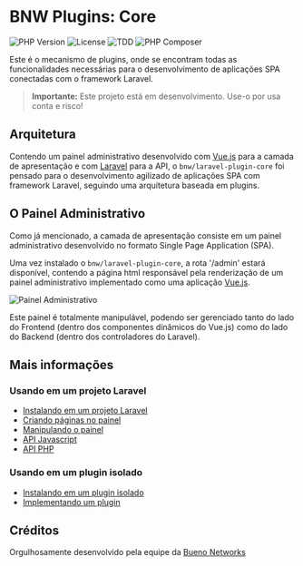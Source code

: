 # BNW Plugins: Core

![PHP Version](https://img.shields.io/badge/php-%5E7.2.0-blue)
![License](https://img.shields.io/badge/license-MIT-blue)
![TDD](https://img.shields.io/badge/tdd-Tested%20100%25-blue)
![PHP Composer](https://github.com/bueno-networks/laravel-plugin-core/workflows/Pipeline%20Plugin/badge.svg)

Este é o mecanismo de plugins, onde se encontram todas as funcionalidades necessárias para o desenvolvimento de aplicações SPA conectadas com o framework Laravel. 

> **Importante:** Este projeto está em desenvolvimento. Use-o por usa conta e risco!

## Arquitetura

Contendo um painel administrativo desenvolvido com [Vue.js](https://vuejs.org) para a camada de apresentação e com [Laravel](https://laravel.com) para a API, o `bnw/laravel-plugin-core` foi pensado para o desenvolvimento agilizado de aplicações SPA com framework Laravel, seguindo uma arquitetura baseada em plugins.

## O Painel Administrativo

Como já mencionado, a camada de apresentação consiste em um painel administrativo desenvolvido no formato Single Page Application (SPA).

Uma vez instalado o `bnw/laravel-plugin-core`, a rota '/admin' estará disponível, contendo a página html responsável pela renderização de um painel administrativo implementado como uma aplicação [Vue.js](https://vuejs.org).

![Painel Administrativo](docs/imgs/admin.png)

Este painel é totalmente manipulável, podendo ser gerenciado tanto do lado do Frontend (dentro dos componentes dinâmicos do Vue.js) como do lado do Backend (dentro dos controladores do Laravel).

## Mais informações

### Usando em um projeto Laravel
- [Instalando em um projeto Laravel](docs/instalacao-laravel.md)
- [Criando páginas no painel](docs/paginas.md)
- [Manipulando o painel](docs/painel.md)
- [API Javascript](docs/api-js.md)
- [API PHP](docs/api-php.md)

### Usando em um plugin isolado
- [Instalando em um plugin isolado](docs/instalacao-plugin.md)
- [Implementando um plugin](docs/plugin.md)

## Créditos

Orgulhosamente desenvolvido pela equipe da [Bueno Networks](http://www.buenonetworks.com.br)
